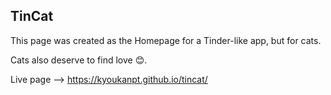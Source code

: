 <h2>TinCat</h2>

This page was created as the Homepage for a Tinder-like app, but for cats. 

Cats also deserve to find love 😊.

Live page --> https://kyoukanpt.github.io/tincat/
